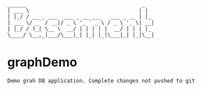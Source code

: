 ```
______                                     _   
| ___ \                                   | | 
| |_/ / __ _ ___  ___ _ __ ___   ___ _ __ | |_ 
| ___ \/ _` / __|/ _ \ '_ ` _ \ / _ \ '_ \| __|
| |_/ / (_| \__ \  __/ | | | | |  __/ | | | |_ 
\____/ \__,_|___/\___|_| |_| |_|\___|_| |_|\__|
```                                              
# graphDemo
`Demo grah DB application. Complete changes not pushed to git`
